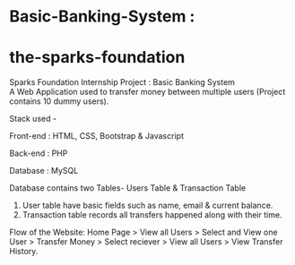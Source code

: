 # Basic-Banking-System :
# the-sparks-foundation
Sparks Foundation Internship Project : Basic Banking System  
A Web Application used to transfer money between multiple users (Project contains 10 dummy users). 


Stack used -


Front-end : HTML, CSS, Bootstrap & Javascript 

Back-end : PHP 

Database : MySQL   

Database contains two Tables- Users Table & Transaction Table 
1. User table have basic fields such as name, email & current balance. 
2. Transaction table records all transfers happened along with their time.  

Flow of the Website: Home Page > View all Users > Select and View one User > Transfer Money > Select reciever > View all Users > View Transfer History.



